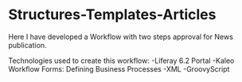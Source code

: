 # Structures-Templates-Articles

Here I have developed a Workflow with two steps approval for News publication.

Technologies used to create this workflow:
-Liferay 6.2 Portal
-Kaleo Workflow Forms: Defining Business Processes
-XML
-GroovyScript


